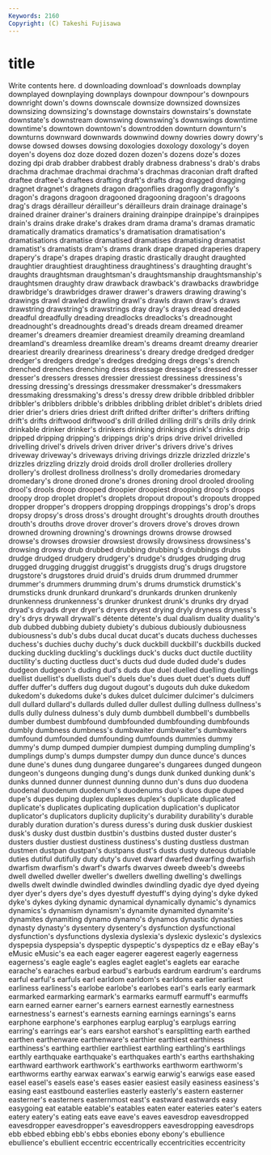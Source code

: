 ```yaml
---
Keywords: 2160 
Copyright: (C) Takeshi Fujisawa
---
```


# title

Write contents here.
d downloading download's downloads downplay downplayed
downplaying downplays downpour downpour's downpours downright down's downs downscale downsize
downsized downsizes downsizing downsizing's downstage downstairs downstairs's downstate downstate's downstream
downswing downswing's downswings downtime downtime's downtown downtown's downtrodden downturn downturn's
downturns downward downwards downwind downy dowries dowry dowry's dowse dowsed
dowses dowsing doxologies doxology doxology's doyen doyen's doyens doz doze
dozed dozen dozen's dozens doze's dozes dozing dpi drab drabber
drabbest drably drabness drabness's drab's drabs drachma drachmae drachmai drachma's
drachmas draconian draft drafted draftee draftee's draftees drafting draft's drafts
drag dragged dragging dragnet dragnet's dragnets dragon dragonflies dragonfly dragonfly's
dragon's dragons dragoon dragooned dragooning dragoon's dragoons drag's drags dérailleur
dérailleur's dérailleurs drain drainage drainage's drained drainer drainer's drainers draining
drainpipe drainpipe's drainpipes drain's drains drake drake's drakes dram drama
drama's dramas dramatic dramatically dramatics dramatics's dramatisation dramatisation's dramatisations dramatise
dramatised dramatises dramatising dramatist dramatist's dramatists dram's drams drank drape
draped draperies drapery drapery's drape's drapes draping drastic drastically draught
draughted draughtier draughtiest draughtiness draughtiness's draughting draught's draughts draughtsman draughtsman's
draughtsmanship draughtsmanship's draughtsmen draughty draw drawback drawback's drawbacks drawbridge drawbridge's
drawbridges drawer drawer's drawers drawing drawing's drawings drawl drawled drawling
drawl's drawls drawn draw's draws drawstring drawstring's drawstrings dray dray's
drays dread dreaded dreadful dreadfully dreading dreadlocks dreadlocks's dreadnought dreadnought's
dreadnoughts dread's dreads dream dreamed dreamer dreamer's dreamers dreamier dreamiest
dreamily dreaming dreamland dreamland's dreamless dreamlike dream's dreams dreamt dreamy
drearier dreariest drearily dreariness dreariness's dreary dredge dredged dredger dredger's
dredgers dredge's dredges dredging dregs dregs's drench drenched drenches drenching
dress dressage dressage's dressed dresser dresser's dressers dresses dressier dressiest
dressiness dressiness's dressing dressing's dressings dressmaker dressmaker's dressmakers dressmaking dressmaking's
dress's dressy drew dribble dribbled dribbler dribbler's dribblers dribble's dribbles
dribbling driblet driblet's driblets dried drier drier's driers dries driest
drift drifted drifter drifter's drifters drifting drift's drifts driftwood driftwood's
drill drilled drilling drill's drills drily drink drinkable drinker drinker's
drinkers drinking drinkings drink's drinks drip dripped dripping dripping's drippings
drip's drips drive drivel drivelled drivelling drivel's drivels driven driver
driver's drivers drive's drives driveway driveway's driveways driving drivings drizzle
drizzled drizzle's drizzles drizzling drizzly droid droids droll droller drolleries
drollery drollery's drollest drollness drollness's drolly dromedaries dromedary dromedary's drone
droned drone's drones droning drool drooled drooling drool's drools droop
drooped droopier droopiest drooping droop's droops droopy drop droplet droplet's
droplets dropout dropout's dropouts dropped dropper dropper's droppers dropping droppings
droppings's drop's drops dropsy dropsy's dross dross's drought drought's droughts
drouth drouthes drouth's drouths drove drover drover's drovers drove's droves
drown drowned drowning drowning's drownings drowns drowse drowsed drowse's drowses
drowsier drowsiest drowsily drowsiness drowsiness's drowsing drowsy drub drubbed drubbing
drubbing's drubbings drubs drudge drudged drudgery drudgery's drudge's drudges drudging
drug drugged drugging druggist druggist's druggists drug's drugs drugstore drugstore's
drugstores druid druid's druids drum drummed drummer drummer's drummers drumming
drum's drums drumstick drumstick's drumsticks drunk drunkard drunkard's drunkards drunken
drunkenly drunkenness drunkenness's drunker drunkest drunk's drunks dry dryad dryad's
dryads dryer dryer's dryers dryest drying dryly dryness dryness's dry's
drys drywall drywall's détente détente's dual dualism duality duality's dub
dubbed dubbing dubiety dubiety's dubious dubiously dubiousness dubiousness's dub's dubs
ducal ducat ducat's ducats duchess duchesses duchess's duchies duchy duchy's
duck duckbill duckbill's duckbills ducked ducking duckling duckling's ducklings duck's
ducks duct ductile ductility ductility's ducting ductless duct's ducts dud
dude duded dude's dudes dudgeon dudgeon's duding dud's duds due
duel duelled duelling duellings duellist duellist's duellists duel's duels due's
dues duet duet's duets duff duffer duffer's duffers dug dugout
dugout's dugouts duh duke dukedom dukedom's dukedoms duke's dukes dulcet
dulcimer dulcimer's dulcimers dull dullard dullard's dullards dulled duller dullest
dulling dullness dullness's dulls dully dulness dulness's duly dumb dumbbell
dumbbell's dumbbells dumber dumbest dumbfound dumbfounded dumbfounding dumbfounds dumbly dumbness
dumbness's dumbwaiter dumbwaiter's dumbwaiters dumfound dumfounded dumfounding dumfounds dummies dummy
dummy's dump dumped dumpier dumpiest dumping dumpling dumpling's dumplings dump's
dumps dumpster dumpy dun dunce dunce's dunces dune dune's dunes
dung dungaree dungaree's dungarees dunged dungeon dungeon's dungeons dunging dung's
dungs dunk dunked dunking dunk's dunks dunned dunner dunnest dunning
dunno dun's duns duo duodena duodenal duodenum duodenum's duodenums duo's
duos dupe duped dupe's dupes duping duplex duplexes duplex's duplicate
duplicated duplicate's duplicates duplicating duplication duplication's duplicator duplicator's duplicators duplicity
duplicity's durability durability's durable durably duration duration's duress duress's during
dusk duskier duskiest dusk's dusky dust dustbin dustbin's dustbins dusted
duster duster's dusters dustier dustiest dustiness dustiness's dusting dustless dustman
dustmen dustpan dustpan's dustpans dust's dusts dusty duteous dutiable duties
dutiful dutifully duty duty's duvet dwarf dwarfed dwarfing dwarfish dwarfism
dwarfism's dwarf's dwarfs dwarves dweeb dweeb's dweebs dwell dwelled dweller
dweller's dwellers dwelling dwelling's dwellings dwells dwelt dwindle dwindled dwindles
dwindling dyadic dye dyed dyeing dyer dyer's dyers dye's dyes
dyestuff dyestuff's dying dying's dyke dyked dyke's dykes dyking dynamic
dynamical dynamically dynamic's dynamics dynamics's dynamism dynamism's dynamite dynamited dynamite's
dynamites dynamiting dynamo dynamo's dynamos dynastic dynasties dynasty dynasty's dysentery
dysentery's dysfunction dysfunctional dysfunction's dysfunctions dyslexia dyslexia's dyslexic dyslexic's dyslexics
dyspepsia dyspepsia's dyspeptic dyspeptic's dyspeptics dz e eBay eBay's eMusic
eMusic's ea each eager eagerer eagerest eagerly eagerness eagerness's eagle
eagle's eagles eaglet eaglet's eaglets ear earache earache's earaches earbud
earbud's earbuds eardrum eardrum's eardrums earful earful's earfuls earl earldom
earldom's earldoms earlier earliest earliness earliness's earlobe earlobe's earlobes earl's
earls early earmark earmarked earmarking earmark's earmarks earmuff earmuff's earmuffs
earn earned earner earner's earners earnest earnestly earnestness earnestness's earnest's
earnests earning earnings earnings's earns earphone earphone's earphones earplug earplug's
earplugs earring earring's earrings ear's ears earshot earshot's earsplitting earth
earthed earthen earthenware earthenware's earthier earthiest earthiness earthiness's earthing earthlier
earthliest earthling earthling's earthlings earthly earthquake earthquake's earthquakes earth's earths
earthshaking earthward earthwork earthwork's earthworks earthworm earthworm's earthworms earthy earwax
earwax's earwig earwig's earwigs ease eased easel easel's easels ease's
eases easier easiest easily easiness easiness's easing east eastbound easterlies
easterly easterly's eastern easterner easterner's easterners easternmost east's eastward eastwards
easy easygoing eat eatable eatable's eatables eaten eater eateries eater's
eaters eatery eatery's eating eats eave eave's eaves eavesdrop eavesdropped
eavesdropper eavesdropper's eavesdroppers eavesdropping eavesdrops ebb ebbed ebbing ebb's ebbs
ebonies ebony ebony's ebullience ebullience's ebullient eccentric eccentrically eccentricities eccentricity
